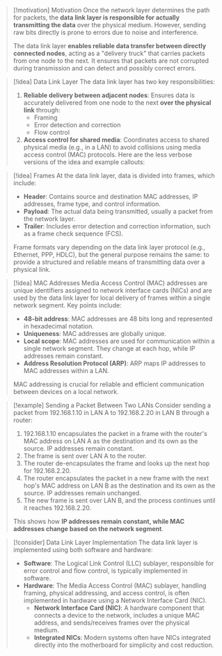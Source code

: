 > [!motivation] Motivation
> Once the network layer determines the path for packets, the **data link layer is responsible for actually transmitting the data** over the physical medium. However, sending raw bits directly is prone to errors due to noise and interference.
> 
> The data link layer **enables reliable data transfer between directly connected nodes**, acting as a "delivery truck" that carries packets from one node to the next. It ensures that packets are not corrupted during transmission and can detect and possibly correct errors.

> [!idea] Data Link Layer
> The data link layer has two key responsibilities:
> 1. **Reliable delivery between adjacent nodes**: Ensures data is accurately delivered from one node to the next **over the physical link** through:
>    - Framing
>    - Error detection and correction
>    - Flow control
> 2. **Access control for shared media**: Coordinates access to shared physical media (e.g., in a LAN) to avoid collisions using media access control (MAC) protocols.
Here are the less verbose versions of the idea and example callouts:

> [!idea] Frames
> At the data link layer, data is divided into frames, which include:
> - **Header**: Contains source and destination MAC addresses, IP addresses, frame type, and control information.
> - **Payload**: The actual data being transmitted, usually a packet from the network layer.
> - **Trailer**: Includes error detection and correction information, such as a frame check sequence (FCS).
> 
> Frame formats vary depending on the data link layer protocol (e.g., Ethernet, PPP, HDLC), but the general purpose remains the same: to provide a structured and reliable means of transmitting data over a physical link.

> [!idea] MAC Addresses
> Media Access Control (MAC) addresses are unique identifiers assigned to network interface cards (NICs) and are used by the data link layer for local delivery of frames within a single network segment. Key points include:
> - **48-bit address**: MAC addresses are 48 bits long and represented in hexadecimal notation.
> - **Uniqueness**: MAC addresses are globally unique.
> - **Local scope**: MAC addresses are used for communication within a single network segment. They change at each hop, while IP addresses remain constant.
> - **Address Resolution Protocol (ARP)**: ARP maps IP addresses to MAC addresses within a LAN.
> 
> MAC addressing is crucial for reliable and efficient communication between devices on a local network.

> [!example] Sending a Packet Between Two LANs
> Consider sending a packet from 192.168.1.10 in LAN A to 192.168.2.20 in LAN B through a router:
> 1. 192.168.1.10 encapsulates the packet in a frame with the router's MAC address on LAN A as the destination and its own as the source. IP addresses remain constant.
> 2. The frame is sent over LAN A to the router.
> 3. The router de-encapsulates the frame and looks up the next hop for 192.168.2.20.
> 4. The router encapsulates the packet in a new frame with the next hop's MAC address on LAN B as the destination and its own as the source. IP addresses remain unchanged.
> 5. The new frame is sent over LAN B, and the process continues until it reaches 192.168.2.20.
> 
> This shows how **IP addresses remain constant, while MAC addresses change based on the network segment**.

> [!consider] Data Link Layer Implementation
> The data link layer is implemented using both software and hardware:
> - **Software**: The Logical Link Control (LLC) sublayer, responsible for error control and flow control, is typically implemented in software.
> - **Hardware**: The Media Access Control (MAC) sublayer, handling framing, physical addressing, and access control, is often implemented in hardware using a Network Interface Card (NIC).
>   - **Network Interface Card (NIC)**: A hardware component that connects a device to the network, includes a unique MAC address, and sends/receives frames over the physical medium.
>   - **Integrated NICs**: Modern systems often have NICs integrated directly into the motherboard for simplicity and cost reduction.
> 

